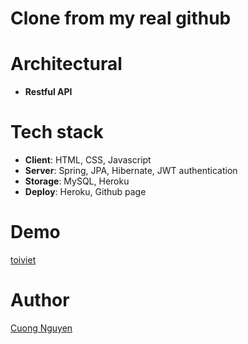 # Clone from my real github

# Architectural
- **Restful API**

# Tech stack
- **Client**: HTML, CSS, Javascript
- **Server**: Spring, JPA, Hibernate, JWT authentication
- **Storage**: MySQL, Heroku
- **Deploy**: Heroku, Github page

# Demo
[toiviet](https://toiviet.app/)

# Author
[Cuong Nguyen](https://github.com/cuonvc)
